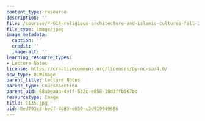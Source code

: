 ```yaml
---
content_type: resource
description: ''
file: /courses/4-614-religious-architecture-and-islamic-cultures-fall-2002/8ed793c3bedf4d83e650c3d919949686_1135.jpg
file_type: image/jpeg
image_metadata:
  caption: ''
  credit: ''
  image-alt: ''
learning_resource_types:
- Lecture Notes
license: https://creativecommons.org/licenses/by-nc-sa/4.0/
ocw_type: OCWImage
parent_title: Lecture Notes
parent_type: CourseSection
parent_uid: 68abeaab-4eff-532c-e858-18d3ffb567bd
resourcetype: Image
title: 1135.jpg
uid: 8ed793c3-bedf-4d83-e650-c3d919949686
---
```

